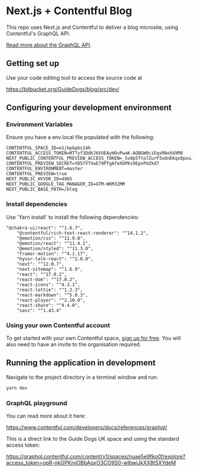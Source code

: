 # Next.js + Contentful Blog 


This repo uses Next.js and Contentful to deliver a blog microsite, using Contentful's GraphQL API.

[Read more about the GraphQL API](https://graphql.contentful.com).


## Getting set up

Use your code editing tool to access the source code at 

https://bitbucket.org/GuideDogs/blog/src/dev/


## Configuring your development environment

### Environment Variables

Ensure you have a env.local file populated with the following:
```
CONTENTFUL_SPACE_ID=e1jkpkpbs14h
CONTENTFUL_ACCESS_TOKEN=MT7yf3Dd6J6VUEAyH0vPwaK-AQBGW0ciEqsMAeXdXM8
NEXT_PUBLIC_CONTENTFUL_PREVIEW_ACCESS_TOKEN=_Sv0p5Tto7ZurP3xQnEKqs8pxuJdCs3wtMj0pX_5SJc
CONTENTFUL_PREVIEW_SECRET=YD57VT4aE79PTgAfeXbPKs9EpnPmZkd7
CONTENTFUL_ENVIRONMENT=master
CONTENTFUL_PREVIEW=true
NEXT_PUBLIC_HYVOR_ID=4965
NEXT_PUBLIC_GOOGLE_TAG_MANAGER_ID=GTM-WKM32MM
NEXT_PUBLIC_BASE_PATH=/blog
```

### Install dependencies

Use 'Yarn install' to install the following dependencies:
```
"@chakra-ui/react": "^1.6.7",
    "@contentful/rich-text-react-renderer": "^14.1.2",
    "@emotion/css": "^11.9.0",
    "@emotion/react": "^11.4.1",
    "@emotion/styled": "^11.3.0",
    "framer-motion": "^4.1.17",
    "hyvor-talk-react": "^2.0.0",
    "next": "^12.0.7",
    "next-sitemap": "^1.6.9",
    "react": "^17.0.2",
    "react-dom": "^17.0.2",
    "react-icons": "^4.3.1",
    "react-lottie": "^1.2.3",
    "react-markdown": "^5.0.3",
    "react-player": "^2.10.0",
    "react-share": "^4.4.0",
    "sass": "^1.43.4"
```



### Using your own Contentful account

To get started with your own Contentful space, [sign up for free](https://www.contentful.com/sign-up/). You will also need to have an invite to the organisation required.



## Running the application in development

Navigate to the project directory in a terminal window and run:

```bash
yarn dev
```


### GraphQL playground

You can read more about it here:

https://www.contentful.com/developers/docs/references/graphql/



This is a direct link to the Guide Dogs UK space and using the standard access token:

https://graphql.contentful.com/content/v1/spaces/nuae5e9fko0f/explore?access_token=opR-nkGPKivjOBbAqxO3CO9S0-wIbwiJkXX8tSXYdeM
